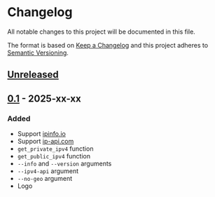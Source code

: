 # Changelog
All notable changes to this project will be documented in this file.

The format is based on [Keep a Changelog](http://keepachangelog.com/en/1.0.0/)
and this project adheres to [Semantic Versioning](http://semver.org/spec/v2.0.0.html).

## [Unreleased]
## [0.1] - 2025-xx-xx
### Added
- Support [ipinfo.io](https://ipinfo.io)
- Support [ip-api.com](https://ip-api.com)
- `get_private_ipv4` function
- `get_public_ipv4` function
- `--info` and `--version` arguments
- `--ipv4-api` argument
- `--no-geo` argument
- Logo

[Unreleased]: https://github.com/openscilab/ipspot/compare/v0.1...dev
[0.1]: https://github.com/openscilab/ipspot/compare/9cf88b1...v0.1



